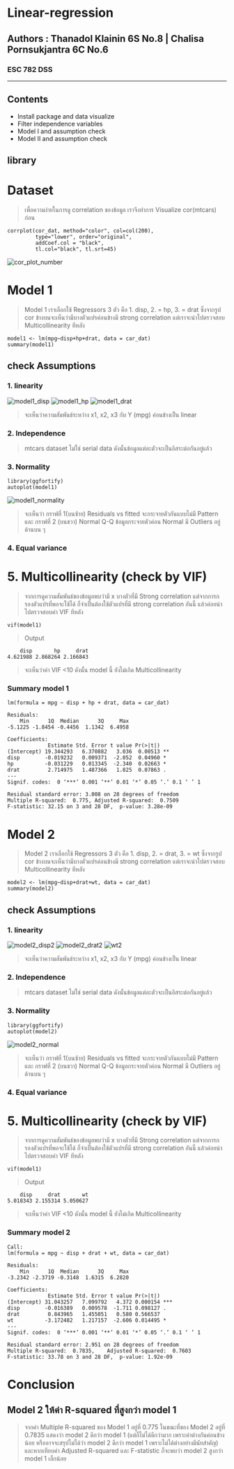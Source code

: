 # Linear-regression 
## Authors : Thanadol Klainin 6S No.8 |  Chalisa Pornsukjantra 6C No.6 
### ESC 782 DSS
---
## Contents
* Install package and data visualize
* Filter independence variables
* Model I and assumption check
* Model II and assumption check
## library 

# Dataset
> เพื่อความง่ายในการดู correlation ของข้อมูล เราจึงทำการ Visualize cor(mtcars) ก่อน 
~~~ 
corrplot(cor_dat, method="color", col=col(200),  
         type="lower", order="original", 
         addCoef.col = "black", 
         tl.col="black", tl.srt=45) 
~~~
![cor_plot_number](https://user-images.githubusercontent.com/67301601/131223486-f49bb62c-733b-418f-afe4-273dcb55377f.png)

 
# Model 1 
> Model 1 เราเลือกใช้ Regressors 3 ตัว คือ 1. disp, 2. = hp, 3. =  drat  ซึ่งจากรูป cor ข้างบนจะเห็นว่ามีบางตัวแปรค่อนข้างมี strong correlation แต่เราจะนำไปตรวจสอบ Multicollinearity ทีหลัง 
~~~
model1 <- lm(mpg~disp+hp+drat, data = car_dat)
summary(model1)
~~~
## check Assumptions 
### 1. linearity 
![model1_disp](https://user-images.githubusercontent.com/67301601/131223659-cf25acc4-b4eb-4da8-84da-1eda6dd52e03.png)
![model1_hp](https://user-images.githubusercontent.com/67301601/131223677-64a4423b-2fd6-4c25-a571-b2b548413636.png)
![model1_drat](https://user-images.githubusercontent.com/67301601/131223688-067ad237-b6f7-4e61-b948-e1e79946f27b.png)
> จะเห็นว่าความสัมพันธ์ระหว่าง x1, x2, x3 กับ Y (mpg) ค่อนข้างเป็น linear
### 2. Independence 
> mtcars dataset ไม่ใช่ serial data ดังนั้นข้อมูลแต่ละตัวจะเป็นอิสระต่อกันอยู่แล้ว
### 3. Normality
~~~
library(ggfortify)
autoplot(model1)
~~~
![model1_normality](https://user-images.githubusercontent.com/67301601/131223820-462dc4f2-cc23-4a56-a1fc-d8768868b5b7.png)
> จะเห็นว่า กราฟที่ 1(บนซ้าย) Residuals vs fitted จะกระจายตัวกันแบบไม่มี Pattern และ กราฟที่ 2 (บนขวา) Normal Q-Q ข้อมูลกระจายตัวค่อน Normal มี Outliers อยู่ด้านบน ๆ
### 4. Equal variance

# 5. Multicollinearity (check by VIF)
> จากการดูความสัมพันธ์ของข้อมูลพบว่ามี x บางตัวที่มี Strong correlation แต่จากการกรองตัวแปรที่พอจะใช้ได้ ก็จำเป็นต้องใช้ตัวแปรที่มี strong correlation อันนี้ แล้วค่อยนำไปตรวจสอบค่า VIF ทีหลัง
~~~
vif(model1)
~~~
> Output 
~~~
    disp       hp     drat 
4.621988 2.868264 2.166843 
~~~
> จะเห็นว่าค่า VIF <10 ดังนั้น model นี้ ยังไม่เกิด Multicollinearity
### Summary model  1 
~~~
lm(formula = mpg ~ disp + hp + drat, data = car_dat)

Residuals:
    Min      1Q  Median      3Q     Max 
-5.1225 -1.8454 -0.4456  1.1342  6.4958 

Coefficients:
             Estimate Std. Error t value Pr(>|t|)   
(Intercept) 19.344293   6.370882   3.036  0.00513 **
disp        -0.019232   0.009371  -2.052  0.04960 * 
hp          -0.031229   0.013345  -2.340  0.02663 * 
drat         2.714975   1.487366   1.825  0.07863 . 
---
Signif. codes:  0 ‘***’ 0.001 ‘**’ 0.01 ‘*’ 0.05 ‘.’ 0.1 ‘ ’ 1

Residual standard error: 3.008 on 28 degrees of freedom
Multiple R-squared:  0.775,	Adjusted R-squared:  0.7509 
F-statistic: 32.15 on 3 and 28 DF,  p-value: 3.28e-09
~~~

# Model 2
> Model 2 เราเลือกใช้ Regressors 3 ตัว คือ 1. disp, 2. = drat, 3. =  wt  ซึ่งจากรูป cor ข้างบนจะเห็นว่ามีบางตัวแปรค่อนข้างมี strong correlation แต่เราจะนำไปตรวจสอบ Multicollinearity ทีหลัง
~~~
model2 <- lm(mpg~disp+drat+wt, data = car_dat)
summary(model2)
~~~
## check Assumptions 
### 1. linearity 
![model2_disp2](https://user-images.githubusercontent.com/67301601/131224255-7f696ed8-9d98-4739-9301-846687b14018.png)
![model2_drat2](https://user-images.githubusercontent.com/67301601/131224295-4b6284ad-e915-41f2-9d7e-e755fd3d93e7.png)
![wt2](https://user-images.githubusercontent.com/67301601/131224306-6c6b8ccb-54ed-4cfa-b440-ef43fa95e8ad.png)
> จะเห็นว่าความสัมพันธ์ระหว่าง x1, x2, x3 กับ Y (mpg) ค่อนข้างเป็น linear
### 2. Independence 
> mtcars dataset ไม่ใช่ serial data ดังนั้นข้อมูลแต่ละตัวจะเป็นอิสระต่อกันอยู่แล้ว
### 3. Normality
~~~
library(ggfortify)
autoplot(model2)
~~~
![model2_normal](https://user-images.githubusercontent.com/67301601/131224333-24faa0a6-edf6-4b00-abdd-baf0521a4642.png)
> จะเห็นว่า กราฟที่ 1(บนซ้าย) Residuals vs fitted จะกระจายตัวกันแบบไม่มี Pattern และ กราฟที่ 2 (บนขวา) Normal Q-Q ข้อมูลกระจายตัวค่อน Normal มี Outliers อยู่ด้านบน ๆ
### 4. Equal variance

# 5. Multicollinearity (check by VIF)
> จากการดูความสัมพันธ์ของข้อมูลพบว่ามี x บางตัวที่มี Strong correlation แต่จากการกรองตัวแปรที่พอจะใช้ได้ ก็จำเป็นต้องใช้ตัวแปรที่มี strong correlation อันนี้ แล้วค่อยนำไปตรวจสอบค่า VIF ทีหลัง
~~~
vif(model1)
~~~
> Output 
~~~
    disp     drat       wt 
5.018343 2.155314 5.050627 
~~~
> จะเห็นว่าค่า VIF <10 ดังนั้น model นี้ ยังไม่เกิด Multicollinearity
### Summary model  2
~~~
Call:
lm(formula = mpg ~ disp + drat + wt, data = car_dat)

Residuals:
    Min      1Q  Median      3Q     Max 
-3.2342 -2.3719 -0.3148  1.6315  6.2820 

Coefficients:
             Estimate Std. Error t value Pr(>|t|)    
(Intercept) 31.043257   7.099792   4.372 0.000154 ***
disp        -0.016389   0.009578  -1.711 0.098127 .  
drat         0.843965   1.455051   0.580 0.566537    
wt          -3.172482   1.217157  -2.606 0.014495 *  
---
Signif. codes:  0 ‘***’ 0.001 ‘**’ 0.01 ‘*’ 0.05 ‘.’ 0.1 ‘ ’ 1

Residual standard error: 2.951 on 28 degrees of freedom
Multiple R-squared:  0.7835,	Adjusted R-squared:  0.7603 
F-statistic: 33.78 on 3 and 28 DF,  p-value: 1.92e-09
~~~


# Conclusion
## Model 2 ให้ค่า R-squared ที่สูงกว่า model 1 
> จากค่า Multiple R-squared ของ Model 1 อยู่ที่ 0.775 ในขณะที่ของ Model 2 อยู่ที่  0.7835 แสดงว่า model 2 ดีกว่า model 1 (แต่ก็ไม่ได้ดีกว่ามาก เพราะค่าต่างกันค่อนข้างน้อย หรืออาจจะสรุปไม่ได้ว่า model 2 ดีกว่า model 1 เพราะไม่ได้ต่างอย่างมีนัยสำคัญ) และหากเทียบค่า Adjusted R-squared และ F-statistic ก็จะพบว่า model 2 สูงกว่า model 1 เล็กน้อย 
